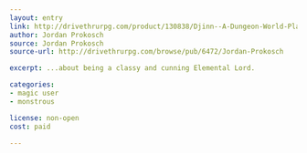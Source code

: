 ```yaml
---
layout: entry
link: http://drivethrurpg.com/product/130838/Djinn--A-Dungeon-World-Playbook
author: Jordan Prokosch
source: Jordan Prokosch
source-url: http://drivethrurpg.com/browse/pub/6472/Jordan-Prokosch

excerpt: ...about being a classy and cunning Elemental Lord.

categories:
- magic user
- monstrous

license: non-open
cost: paid

---
```

